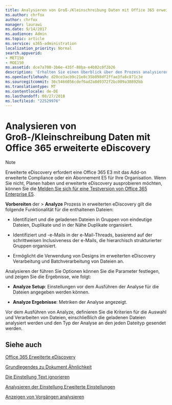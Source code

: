 ```yaml
---
title: Analysieren von Groß-/Kleinschreibung Daten mit Office 365 erweiterte eDiscovery
ms.author: chrfox
author: chrfox
manager: laurawi
ms.date: 9/14/2017
ms.audience: Admin
ms.topic: article
ms.service: o365-administration
localization_priority: Normal
search.appverid:
- MET150
- MOE150
ms.assetid: dce7a700-3b6e-435f-88ba-e4b82c0f2b26
description: 'Erhalten Sie einen Überblick über den Prozess analysieren, wodurch Sie Parameter festlegen, Optionen ausführen und Ergebnisse in Office 365 erweiterte eDiscovery anzeigen. '
ms.openlocfilehash: d20ce3acb9c21e8c35b098df2ffae3fa6c871c3e
ms.sourcegitcommit: 36c5466056cdef6ad2a8d9372f2bc009a30892bb
ms.translationtype: MT
ms.contentlocale: de-DE
ms.lasthandoff: 08/27/2018
ms.locfileid: "22529976"
---
```

# <a name="analyze-case-data-with-office-365-advanced-ediscovery"></a>Analysieren von Groß-/Kleinschreibung Daten mit Office 365 erweiterte eDiscovery

> [!NOTE]
> Erweiterte eDiscovery erfordert eine Office 365 E3 mit das Add-on erweiterte Compliance oder ein Abonnement E5 für Ihre Organisation. Wenn Sie nicht, Planen haben und erweiterte eDiscovery ausprobieren möchten, können Sie die [Melden Sie sich für eine Testversion von Office 365 Enterprise E5](https://go.microsoft.com/fwlink/p/?LinkID=698279). 
  
**Vorbereiten** der \> **Analyze** Prozess in erweiterten eDiscovery gilt die folgende Funktionalität für die enthaltenen Dateien: 
  
- Identifiziert und die geladenen Dateien in Gruppen von eindeutige Dateien, Duplikate und in der Nähe Duplikate organisiert.
    
- Identifiziert und -e-Mails in der e-Mail-Threads, basierend auf der schrittweisen Inclusiveness der e-Mails, die hierarchisch strukturierter Gruppen organisiert.
    
- Ermöglicht die Verwendung von Designs im erweiterten eDiscovery Verarbeitung und Batchverarbeitung von Dateien an.
    
 Analysieren der führen Sie Optionen können Sie die Parameter festlegen, und zeigen Sie die Ergebnisse, wie folgt: 
  
- **Analyze Setup**: Einstellungen vor dem Ausführen der Analyse für die Dateien angegeben werden können.
    
- **Analyze Ergebnisse**: Metriken der Analyse angezeigt. 
    
Vor dem Ausführen von Analyze, definieren Sie die Kriterien für die Auswahl und Verarbeiten von Dateien, einschließlich die geladenen Dateien analysiert werden und den Typ der Analyse an den jeden Dateityp gesendet werden. 
  
## <a name="see-also"></a>Siehe auch

[Office 365 Erweiterte eDiscovery](office-365-advanced-ediscovery.md)
  
[Grundlegendes zu Dokument Ähnlichkeit](understand-document-similarity-in-advanced-ediscovery.md)
  
[Die Einstellung Text ignorieren](set-ignore-text-in-advanced-ediscovery.md)
  
[Analysieren der Einstellung Erweiterte Einstellungen](set-analyze-advanced-settings-in-advanced-ediscovery.md)
  
[Anzeigen von Vorgängen analysieren](view-analyze-results-in-advanced-ediscovery.md)

